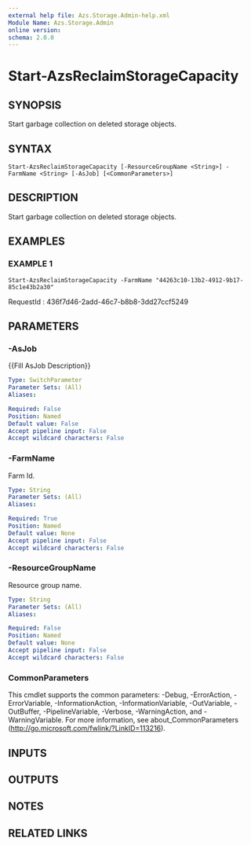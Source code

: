```yaml
---
external help file: Azs.Storage.Admin-help.xml
Module Name: Azs.Storage.Admin
online version:
schema: 2.0.0
---
```


# Start-AzsReclaimStorageCapacity

## SYNOPSIS
Start garbage collection on deleted storage objects.

## SYNTAX

```
Start-AzsReclaimStorageCapacity [-ResourceGroupName <String>] -FarmName <String> [-AsJob] [<CommonParameters>]
```

## DESCRIPTION
Start garbage collection on deleted storage objects.

## EXAMPLES

### EXAMPLE 1
```
Start-AzsReclaimStorageCapacity -FarmName "44263c10-13b2-4912-9b17-85c1e43b2a30"
```

RequestId : 436f7d46-2add-46c7-b8b8-3dd27ccf5249

## PARAMETERS

### -AsJob
{{Fill AsJob Description}}

```yaml
Type: SwitchParameter
Parameter Sets: (All)
Aliases:

Required: False
Position: Named
Default value: False
Accept pipeline input: False
Accept wildcard characters: False
```

### -FarmName
Farm Id.

```yaml
Type: String
Parameter Sets: (All)
Aliases:

Required: True
Position: Named
Default value: None
Accept pipeline input: False
Accept wildcard characters: False
```

### -ResourceGroupName
Resource group name.

```yaml
Type: String
Parameter Sets: (All)
Aliases:

Required: False
Position: Named
Default value: None
Accept pipeline input: False
Accept wildcard characters: False
```

### CommonParameters
This cmdlet supports the common parameters: -Debug, -ErrorAction, -ErrorVariable, -InformationAction, -InformationVariable, -OutVariable, -OutBuffer, -PipelineVariable, -Verbose, -WarningAction, and -WarningVariable. For more information, see about_CommonParameters (http://go.microsoft.com/fwlink/?LinkID=113216).

## INPUTS

## OUTPUTS

## NOTES

## RELATED LINKS
